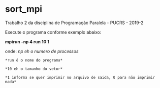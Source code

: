 # sort_mpi
Trabalho 2 da disciplina de Programação Paralela - PUCRS - 2019-2

Execute o programa conforme exemplo abaixo:

**mpirun -np 4 run 10 1**

onde:
    *np eh o numero de processos*

    *run é o nome do programa*

    *10 eh o tamanho do vetor*
    
    *1 informa se quer imprimir no arquivo de saida, 0 para não imprimir nada*